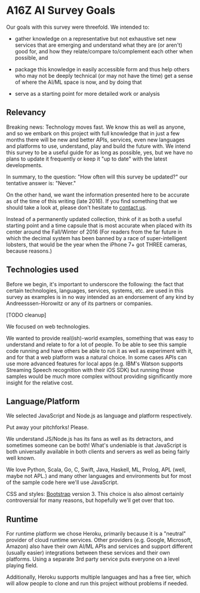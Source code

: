 # A16Z AI Survey Goals

Our goals with this survey were threefold. We intended to:

* gather knowledge on a representative but not exhaustive set new services
that are emerging and understand what they are (or aren't) good for, and
how they relate/compare to/complement each other when possible, and

* package this knowledge in easily accessible form and thus help others who
may not be deeply technical (or may not have the time) get a sense of where
the AI/ML space is now, and by doing that

* serve as a starting point for more detailed work or analysis

## Relevancy

Breaking news: Technology moves fast. We know this as well as anyone, and
so we embark on this project with full knowledge that in just a few months
there will be new and better APIs, services, even new languages and
platforms to use, understand, play and build the future with. We intend
this survey to be a useful guide for as long as possible, yes, but we have
no plans to update it frequently or keep it "up to date" with the
latest developments.

In summary, to the question: "How often will this survey be updated?"
our tentative answer is: "Never."

On the other hand, we want the information presented here to be accurate as of
the time of this writing (late 2016). If you find something that we should
take a look at, please don't hesitate to [contact us](/contact).

Instead of a permanently updated collection, think of it as both a useful
starting point and a time capsule that is most accurate when placed with its
center around the Fall/Winter of 2016 (For readers from the far future in
which the decimal system has been banned by a race of super-intelligent
lobsters, that would be the year when the iPhone 7+ got THREE
cameras, because reasons.)

## Technologies used

Before we begin, it's important to underscore the following: the fact that
certain technologies, languages, services, systems, etc. are used in this
survey as examples is in no way intended as an endorsement of any kind
by Andreesssen-Horowitz or any of its partners or companies.

[TODO cleanup]

We focused on web technologies.

We wanted to provide real(ish)-world examples, something that was easy
to understand and relate to for a lot of people. To be able to see this
sample code running and have others be able to run it as well as experiment
with it, and for that a web platform was a natural choice. In some cases
APIs can use more advanced features for local apps (e.g. IBM's Watson supports
Streaming Speech recognition with their iOS SDK) but running those samples
would be much more complex without providing significantly more insight
for the relative cost.

## Language/Platform

We selected JavaScript and Node.js as language and platform respectively.

Put away your pitchforks! Please.

We understand JS/Node.js has its fans as well as its detractors, and sometimes
someone can be both! What's undeniable is that JavaScript is both
universally available in both clients and servers as well as being fairly
well known.

We love Python, Scala, Go, C, Swift, Java, Haskell, ML, Prolog, APL (well, maybe not APL.)
and many other languages and environments but for most of the sample code
here we'll use JavaScript.

CSS and styles: [Bootstrap](http://getbootstrap.com) version 3. This choice is also
almost certainly controversial for many reasons, but hopefully we'll get over that too.

## Runtime

For runtime platform we chose Heroku, primarily because it is a "neutral"
provider of cloud runtime services. Other providers (e.g. Google, Microsoft,
Amazon) also have their own AI/ML APIs and services and support different
(usually easier) integrations between these services and their own platforms.
Using a separate 3rd party service puts everyone on a level playing field.

Additionally, Heroku supports multiple languages and has a free tier, which
will allow people to clone and run this project without problems if needed.

